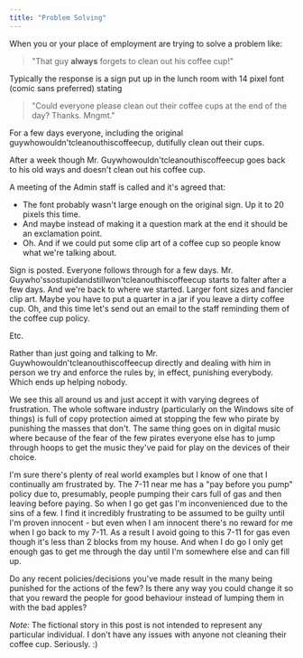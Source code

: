 ```yaml
---
title: "Problem Solving"
---
```

<p>When you or your place of employment are trying to solve a problem like:</p>
<blockquote><p>"That guy <strong>always</strong> forgets to clean out his coffee cup!"</p></blockquote>
<p>Typically the response is a sign put up in the lunch room with 14 pixel font (comic sans preferred) stating</p>
<blockquote><p>"Could everyone please clean out their coffee cups at the end of the day?  Thanks.  Mngmt."</p></blockquote>
<p>For a few days everyone, including the original guywhowouldn'tcleanouthiscoffeecup, dutifully clean out their cups.</p>
<p>After a week though Mr. Guywhowouldn'tcleanouthiscoffeecup goes back to his old ways and doesn't clean out his coffee cup.</p>
<p>A meeting of the Admin staff is called and it's agreed that:</p>
<ul>
<li>The font probably wasn't large enough on the original sign.  Up it to 20 pixels this time.</li>
<li>And maybe instead of making it a question mark at the end it should be an exclamation point.</li>
<li>Oh.  And if we could put some clip art of a coffee cup so people know what we're talking about.</li>
</ul>
<p>Sign is posted.  Everyone follows through for a few days.  Mr. Guywho'ssostupidandstillwon'tcleanouthiscoffeecup starts to falter after a few days.  And we're back to where we started.  Larger font sizes and fancier clip art.  Maybe you have to put a quarter in a jar if you leave a dirty coffee cup.  Oh, and this time let's send out an email to the staff reminding them of the coffee cup policy.</p>
<p>Etc.</p>
<p>Rather than just going and talking to Mr. Guywhowouldn'tcleanouthiscoffeecup directly and dealing with him in person we try and enforce the rules by, in effect, punishing everybody.  Which ends up helping nobody.</p>
<p>We see this all around us and just accept it with varying degrees of frustration.  The whole software industry (particularly on the Windows site of things) is full of copy protection aimed at stopping the few who pirate by punishing the masses that don't.  The same thing goes on in digital music where because of the fear of the few pirates everyone else has to jump through hoops to get the music they've paid for play on the devices of their choice.</p>
<p>I'm sure there's plenty of real world examples but I know of one that I continually am frustrated by.  The 7-11 near me has a "pay before you pump" policy due to, presumably, people pumping their cars full of gas and then leaving before paying.  So when I go get gas I'm inconvenienced due to the sins of a few. I find it incredibly frustrating to be assumed to be guilty until I'm proven innocent - but even when I am innocent there's no reward for me when I go back to my 7-11.  As a result I avoid going to this 7-11 for gas even though it's less than 2 blocks from my house.  And when I do go I only get enough gas to get me through the day until I'm somewhere else and can fill up.</p>
<p>Do any recent policies/decisions you've made result in the many being punished for the actions of the few?  Is there any way you could change it so that you reward the people for good behaviour instead of lumping them in with the bad apples?</p>
<p><em>Note:</em>  The fictional story in this post is not intended to represent any particular individual.  I don't have any issues with anyone not cleaning their coffee cup.  Seriously.  :)</p>
